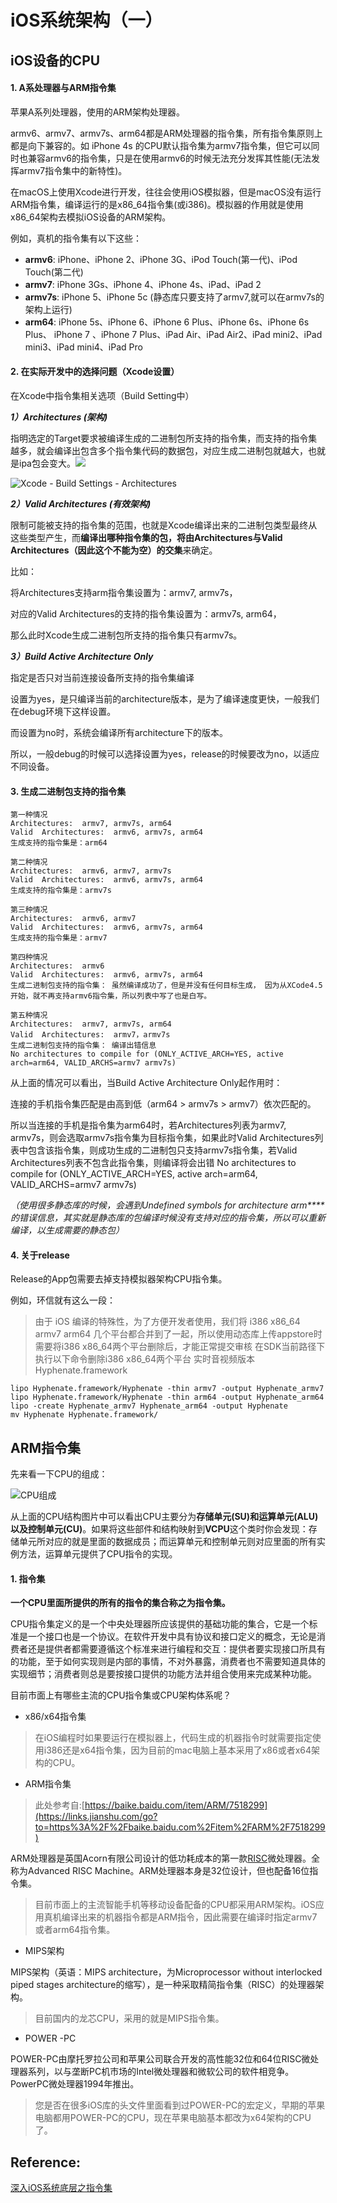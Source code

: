 # iOS系统架构（一）

## iOS设备的CPU

#### 1. A系处理器与ARM指令集

苹果A系列处理器，使用的ARM架构处理器。

armv6、armv7、armv7s、arm64都是ARM处理器的指令集，所有指令集原则上都是向下兼容的。如 iPhone 4s 的CPU默认指令集为armv7指令集，但它可以同时也兼容armv6的指令集，只是在使用armv6的时候无法充分发挥其性能\(无法发挥armv7指令集中的新特性\)。

在macOS上使用Xcode进行开发，往往会使用iOS模拟器，但是macOS没有运行ARM指令集，编译运行的是x86\_64指令集\(或i386\)。模拟器的作用就是使用x86\_64架构去模拟iOS设备的ARM架构。

例如，真机的指令集有以下这些：  


* **armv6**: iPhone、iPhone 2、iPhone 3G、iPod Touch\(第一代\)、iPod Touch\(第二代\)       
* **armv7**: iPhone 3Gs、iPhone 4、iPhone 4s、iPad、iPad 2
* **armv7s**: iPhone 5、iPhone 5c \(静态库只要支持了armv7,就可以在armv7s的架构上运行\)
* **arm64**: iPhone 5s、iPhone 6、iPhone 6 Plus、iPhone 6s、iPhone 6s Plus、 iPhone 7 、iPhone 7 Plus、iPad Air、iPad Air2、iPad mini2、iPad mini3、iPad mini4、iPad Pro

#### **2. 在实际开发中的选择问题（Xcode设置）**

在Xcode中指令集相关选项（Build Setting中）

_**1）Architectures \(架构\)**_

指明选定的Target要求被编译生成的二进制包所支持的指令集，而支持的指令集越多，就会编译出包含多个指令集代码的数据包，对应生成二进制包就越大，也就是ipa包会变大。![](//upload-images.jianshu.io/upload_images/1856215-992c9ea4e4c3c88c.png?imageMogr2/auto-orient/strip%7CimageView2/2/w/1000)

![Xcode - Build Settings - Architectures](../.gitbook/assets/image%20%2812%29.png)

_**2）Valid Architectures \(有效架构\)**_

限制可能被支持的指令集的范围，也就是Xcode编译出来的二进制包类型最终从这些类型产生，而**编译出哪种指令集的包，将由Architectures与Valid Architectures（因此这个不能为空）的交集**来确定。

比如：

将Architectures支持arm指令集设置为：armv7, armv7s，

对应的Valid Architectures的支持的指令集设置为：armv7s, arm64，

那么此时Xcode生成二进制包所支持的指令集只有armv7s。

_**3）Build Active Architecture Only**_

指定是否只对当前连接设备所支持的指令集编译

设置为yes，是只编译当前的architecture版本，是为了编译速度更快，一般我们在debug环境下这样设置。

而设置为no时，系统会编译所有architecture下的版本。

所以，一般debug的时候可以选择设置为yes，release的时候要改为no，以适应不同设备。  


#### **3. 生成二进制包支持的指令集**

```text
第一种情况
Architectures:  armv7, armv7s, arm64
Valid  Architectures:  armv6, armv7s, arm64
生成支持的指令集是：arm64

第二种情况
Architectures:  armv6, armv7, armv7s
Valid  Architectures:  armv6, armv7s, arm64
生成支持的指令集是：armv7s

第三种情况
Architectures:  armv6, armv7
Valid  Architectures:  armv6, armv7s, arm64
生成支持的指令集是：armv7

第四种情况
Architectures:  armv6
Valid  Architectures:  armv6, armv7s, arm64
生成二进制包支持的指令集： 虽然编译成功了，但是并没有任何目标生成， 因为从XCode4.5开始，就不再支持armv6指令集，所以列表中写了也是白写。

第五种情况
Architectures:  armv7, armv7s, arm64
Valid  Architectures:  armv7，armv7s
生成二进制包支持的指令集： 编译出错信息
No architectures to compile for (ONLY_ACTIVE_ARCH=YES, active arch=arm64, VALID_ARCHS=armv7 armv7s)
```

从上面的情况可以看出，当Build Active Architecture Only起作用时：

连接的手机指令集匹配是由高到低（arm64 &gt; armv7s &gt; armv7）依次匹配的。

所以当连接的手机是指令集为arm64时，若Architectures列表为armv7, armv7s，则会选取armv7s指令集为目标指令集，如果此时Valid Architectures列表中包含该指令集，则成功生成的二进制包只支持armv7s指令集，若Valid Architectures列表不包含此指令集，则编译将会出错  No architectures to compile for \(ONLY\_ACTIVE\_ARCH=YES, active arch=arm64, VALID\_ARCHS=armv7 armv7s\)

_（使用很多静态库的时候，会遇到Undefined symbols for architecture arm\*\*\*\*的错误信息，其实就是静态库的包编译时候没有支持对应的指令集，所以可以重新编译，以生成需要的静态包）_

#### 4. 关于release

Release的App包需要去掉支持模拟器架构CPU指令集。

例如，环信就有这么一段：

> 由于 iOS 编译的特殊性，为了方便开发者使用，我们将 i386 x86\_64 armv7 arm64 几个平台都合并到了一起，所以使用动态库上传appstore时需要将i386 x86\_64两个平台删除后，才能正常提交审核 在SDK当前路径下执行以下命令删除i386 x86\_64两个平台 实时音视频版本Hyphenate.framework

```text
lipo Hyphenate.framework/Hyphenate -thin armv7 -output Hyphenate_armv7 
lipo Hyphenate.framework/Hyphenate -thin arm64 -output Hyphenate_arm64 
lipo -create Hyphenate_armv7 Hyphenate_arm64 -output Hyphenate
mv Hyphenate Hyphenate.framework/
```

## ARM指令集

先来看一下CPU的组成：

![CPU&#x7EC4;&#x6210;](../.gitbook/assets/image%20%281%29.png)

从上面的CPU结构图片中可以看出CPU主要分为**存储单元\(SU\)**和**运算单元\(ALU\)**以及**控制单元\(CU\)**。如果将这些部件和结构映射到**VCPU**这个类时你会发现：存储单元所对应的就是里面的数据成员；而运算单元和控制单元则对应里面的所有实例方法，运算单元提供了CPU指令的实现。

#### **1. 指令集**

**一个CPU里面所提供的所有的指令的集合称之为指令集。**

CPU指令集定义的是一个中央处理器所应该提供的基础功能的集合，它是一个标准是一个接口也是一个协议。在软件开发中具有协议和接口定义的概念，无论是消费者还是提供者都需要遵循这个标准来进行编程和交互：提供者要实现接口所具有的功能，至于如何实现则是内部的事情，不对外暴露，消费者也不需要知道具体的实现细节；消费者则总是要按接口提供的功能方法并组合使用来完成某种功能。

目前市面上有哪些主流的CPU指令集或CPU架构体系呢？

* x86/x64指令集

> 在iOS编程时如果要运行在模拟器上，代码生成的机器指令时就需要指定使用i386还是x64指令集，因为目前的mac电脑上基本采用了x86或者x64架构的CPU。

* ARM指令集

> 此处参考自:[https://baike.baidu.com/item/ARM/7518299](https://links.jianshu.com/go?to=https%3A%2F%2Fbaike.baidu.com%2Fitem%2FARM%2F7518299)

ARM处理器是英国Acorn有限公司设计的低功耗成本的第一款[RISC](https://links.jianshu.com/go?to=https%3A%2F%2Fbaike.baidu.com%2Fitem%2FRISC%2F62696)微处理器。全称为Advanced RISC Machine。ARM处理器本身是32位设计，但也配备16位指令集。

> 目前市面上的主流智能手机等移动设备配备的CPU都采用ARM架构。iOS应用真机编译出来的机器指令都是ARM指令，因此需要在编译时指定armv7或者arm64指令集。

* MIPS架构

MIPS架构（英语：MIPS architecture，为Microprocessor without interlocked piped stages architecture的缩写），是一种采取精简指令集（RISC）的处理器架构。

> 目前国内的龙芯CPU，采用的就是MIPS指令集。

* POWER -PC

POWER-PC由摩托罗拉公司和苹果公司联合开发的高性能32位和64位RISC微处理器系列，以与垄断PC机市场的Intel微处理器和微软公司的软件相竞争。PowerPC微处理器1994年推出。

> 您是否在很多iOS库的头文件里面看到过POWER-PC的宏定义，早期的苹果电脑都用POWER-PC的CPU，现在苹果电脑基本都改为x64架构的CPU了。

## Reference:

[深入iOS系统底层之指令集](https://www.jianshu.com/p/54884ce976ca)



